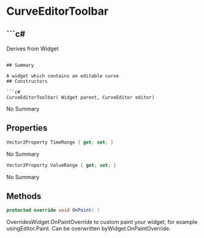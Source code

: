 # CurveEditorToolbar

## ```c#
Derives from Widget
```

## Summary

A widget which contains an editable curve
## Constructors

```c#
CurveEditorToolbar( Widget parent, CurveEditor editor) 
```
No Summary
## Properties

```c#
Vector2Property TimeRange { get; set; } 
```
No Summary
```c#
Vector2Property ValueRange { get; set; } 
```
No Summary
## Methods

```c#
protected override void OnPaint( ) 
```
OverridesWidget.OnPaintOverride to custom paint your widget, for example usingEditor.Paint. Can be overwritten byWidget.OnPaintOverride.
